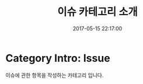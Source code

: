 ﻿---
layout: post
title:  이슈 카테고리 소개
date:   2017-05-15 22:17:00
comments: false
categories: Issue
---

# Category Intro: Issue

이슈에 관한 항목을 작성하는 카테고리 입니다.
